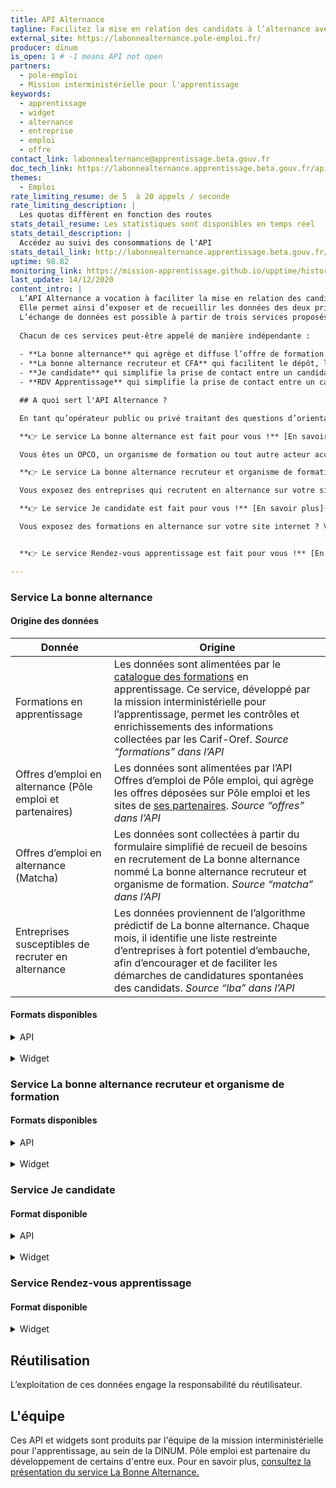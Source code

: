 ```yaml
---
title: API Alternance
tagline: Facilitez la mise en relation des candidats à l’alternance avec les entreprises et organismes de formation. 
external_site: https://labonnealternance.pole-emploi.fr/
producer: dinum
is_open: 1 # -1 means API not open
partners:
  - pole-emploi
  - Mission interministérielle pour l'apprentissage
keywords:
  - apprentissage
  - widget
  - alternance
  - entreprise
  - emploi
  - offre
contact_link: labonnealternance@apprentissage.beta.gouv.fr
doc_tech_link: https://labonnealternance.apprentissage.beta.gouv.fr/api-docs/swagger.json
themes:
  - Emploi
rate_limiting_resume: de 5  à 20 appels / seconde
rate_limiting_description: |
  Les quotas diffèrent en fonction des routes
stats_detail_resume: Les statistiques sont disponibles en temps réel
stats_detail_description: |
  Accédez au suivi des consommations de l'API
stats_detail_link: http://labonnealternance.apprentissage.beta.gouv.fr/metabase/public/dashboard/ce3c7892-0931-46a6-85c5-c768716aff04
uptime: 98.82
monitoring_link: https://mission-apprentissage.github.io/upptime/history/la-bonne-alternance-api
last_update: 14/12/2020
content_intro: |
  L’API Alternance a vocation à faciliter la mise en relation des candidats à l’alternance avec les entreprises accueillant des alternants et les CFA.
  Elle permet ainsi d’exposer et de recueillir les données des deux principales composantes de l'alternance : la formation et l'emploi. 
  L’échange de données est possible à partir de trois services proposés par La bonne alternance, dans une approche complémentaire. 
  
  Chacun de ces services peut-être appelé de manière indépendante : 
  
  - **La bonne alternance** qui agrège et diffuse l’offre de formation en apprentissage, l’offre d’emploi en alternance et identifie les entreprises susceptibles de recruter en alternance ;
  - **La bonne alternance recruteur et CFA** qui facilitent le dépôt, la gestion et la multidiffusion d’offres d’emploi en alternance pour les entreprises et les organismes de formation 
  - **Je candidate** qui simplifie la prise de contact entre un candidat à l’alternance et une entreprise qui recrute en alternance ;
  - **RDV Apprentissage** qui simplifie la prise de contact entre un candidat à l’alternance et un organisme de formation en apprentissage.

  ## A quoi sert l'API Alternance ?

  En tant qu’opérateur public ou privé traitant des questions d’orientation, de formation, ou d’emploi en alternance, vous souhaitez enrichir vos services en récupérant tout ou partie des données des formations en apprentissage, des offres d’emploi en alternance et des entreprises présentant un fort potentiel de recrutement en alternance (marché caché) ?

  **👉 Le service La bonne alternance est fait pour vous !** [En savoir plus](#service-la-bonne-alternance)

  Vous êtes un OPCO, un organisme de formation ou tout autre acteur accompagnant des entreprises ? Vous souhaitez proposer un service simplifié de dépôt d’offres en alternance à vos entreprises partenaires, tout en facilitant la diffusion et le suivi de leurs offres ?

  **👉 Le service La bonne alternance recruteur et organisme de formation sont faits pour vous !** [En savoir plus](#service-matcha)

  Vous exposez des entreprises qui recrutent en alternance sur votre site internet ? Vous souhaitez permettre aux jeunes de candidater en quelques clics auprès de ces entreprises ? 

  **👉 Le service Je candidate est fait pour vous !** [En savoir plus](#service-je-candidate)

  Vous exposez des formations en alternance sur votre site internet ? Vous souhaitez permettre aux jeunes de prendre un premier contact avec les organismes proposant ces formations ? 


  **👉 Le service Rendez-vous apprentissage est fait pour vous !** [En savoir plus](#service-rendez-vous-apprentissage)

---
```

### Service La bonne alternance

#### Origine des données

|Donnée                       |Origine                                                                                   |
|---------------------------- | -----------------------------------------------------------------------------------------|
|Formations en apprentissage  |Les données sont alimentées par le [catalogue des formations](https://catalogue.apprentissage.beta.gouv.fr/) en apprentissage. Ce service, développé par la mission interministérielle pour l’apprentissage, permet les contrôles et enrichissements des informations collectées par les Carif-Oref. *Source “formations” dans l’API*
|Offres d’emploi en alternance (Pôle emploi et partenaires)   |Les données sont alimentées par l’API Offres d’emploi de Pôle emploi, qui agrège les offres déposées sur Pôle emploi et les sites de [ses partenaires](https://www.pole-emploi.fr/candidat/vos-services-en-ligne/des-partenaires-pour-vous-propos.html). *Source “offres” dans l’API*|
|Offres d’emploi en alternance (Matcha)|Les données sont collectées à partir du formulaire simplifié de recueil de besoins en recrutement de La bonne alternance nommé La bonne alternance recruteur et organisme de formation. *Source “matcha” dans l’API*|
|Entreprises susceptibles de recruter en alternance| Les données proviennent de l’algorithme prédictif de La bonne alternance. Chaque mois, il identifie une liste restreinte d’entreprises à fort potentiel d’embauche, afin d’encourager et de faciliter les démarches de candidatures spontanées des candidats. *Source “lba” dans l’API* |

#### Formats disponibles

<details>
  <summary>API</summary>
L’ensemble des données présentées ci-dessus est accessible en tout ou partie via l’API La bonne alternance.
Ce format permet une intégration personnalisée des données sur l’interface de votre choix.
Selon la route d’API utilisée, vous pouvez récupérer les formations et/ou les entreprises en fonction d’un lieu et d’un ou plusieurs métiers donnés.

🔎 Exemple d’exploitation de l’API sur [**1jeune1solution.**](https://www.1jeune1solution.gouv.fr/apprentissage?commune=75101&distance=30&etudes=all&metier=Boulangerie,%20p%C3%A2tisserie,%20chocolaterie&type=company&page=1)

📄 Comment exploiter et tester l’API ? [**Consulter cette documentation.**](https://api.gouv.fr/documentation/api-la-bonne-alternance)

</details>
<br>
<details>
  <summary>Widget</summary>

Les données présentées ci-dessus sont également disponibles sous forme de widget. 
Ce format permet une intégration rapide et simplifiée sur l’interface de votre choix.
Le widget est disponible en marque blanche et est proposé en plusieurs tailles. Par ailleurs, différents filtres peuvent être appliqués aux données qu’il restitue.

🔎 Exemple d’exploitation du widget sur [**jassuremonfutur**](https://www.jassuremonfutur.fr/annuaire-formation-assurance), en lançant une recherche “Chargé de clientèle” à “Paris”.

📄 Comment exploiter le widget ? [Consultez cette documentation.](https://api.gouv.fr/guides/widget-la-bonne-alternance)

👉 Comment tester le widget ? [Consultez cette page.](https://labonnealternance.apprentissage.beta.gouv.fr/test-widget)

</details>

### Service La bonne alternance recruteur et organisme de formation

#### Formats disponibles

<details>
  <summary>API</summary>

Matcha dispose d’une API permettant d’accéder à l’ensemble des fonctionnalités proposées originalement sur le formulaire, vous permettant ainsi de configurer notre formulaire selon vos usages et besoins.

📄 Comment exploiter l’API ? [Consultez cette documentation.](https://matcha.apprentissage.beta.gouv.fr/api/v1/docs/)

</details>
<br>
<details>
  <summary>Widget</summary>

Pour intégrer facilement le formulaire simplifié de dépôt d’offres.

🔎 Exemple d’exploitation du widget sur [**l’OPCO AKTO**](https://www.akto.fr/deposer-une-offre-demploi-en-alternance/)

**Comment exploiter le widget ?**

👉 Utilisez le code suivant au sein d’une balise HTML :

```html
<iframe loading="lazy" src="https://matcha.apprentissage.beta.gouv.fr/widget/{ORIGINE}/" width="100%" height="800" frameborder="0" style="max-width: 100%;"></iframe>
```
--> en remplaçant "ORIGINE" par le nom de votre établissement.

👉 Comment tester le widget ? Consultez [cette page.](https://matcha-recette.apprentissage.beta.gouv.fr/widget/matcha)

</details>

### Service Je candidate

#### Format disponible

<details>

  <summary>API</summary>
Je candidate dispose d’une API permettant l’envoi sécurisé de candidatures en ligne.


📄 Comment exploiter l’API ? 

Consultez la route POST “api/v1/application” [de cette documentation.](https://api.gouv.fr/documentation/api-la-bonne-alternance)

</details>

<br>

<details>
  <summary>Widget</summary>

Pour simplifier l’envoi de candidatures entre vos candidats et recruteurs, vous pouvez utiliser le widget Je candidate.
Le service de candidature en ligne Je candidate est également déployé par défaut au sein du widget du service La bonne alternance.

🔎 Exemple d’exploitation du widget sur le site de [1jeune1solution](https://www.1jeune1solution.gouv.fr/apprentissage?).

📄 Comment exploiter et tester le widget ? [Consultez cette documentation](https://mission-apprentissage.gitbook.io/la-bonne-alternance/documentation#tester-le-widget-de-candidature-labonnealternance).

</details>


### Service Rendez-vous apprentissage

#### Format disponible

<details>
  <summary>Widget</summary>

Pour proposer le service de prise de rendez-vous aux utilisateurs de votre site internet, vous pouvez intégrer le widget Rendez-vous apprentissage.

🔎 Exemple d’exploitation du widget [**sur le site de l’Onisep.**](https://www.onisep.fr/Ressources/Univers-Lycee/Lycees/Ile-de-France/Essonne/cfa-faculte-des-metiers-de-l-essonne-site-d-evry/cap-esthetique-cosmetique-parfumerie)

📄 Comment exploiter et tester le widget ? [**Consultez cette documentation.**](https://rdv-cfa.apprentissage.beta.gouv.fr/widget/tutorial)

</details>

## Réutilisation

L’exploitation de ces données engage la responsabilité du réutilisateur.

## L'équipe

Ces API et widgets sont produits par l'équipe de la mission interministérielle pour l'apprentissage, au sein de la DINUM. Pôle emploi est partenaire du développement de certains d'entre eux.
Pour en savoir plus, [consultez la présentation du service La Bonne Alternance.](https://beta.gouv.fr/startups/la-bonne-alternance.html)
